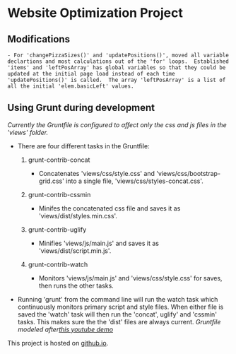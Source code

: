 # Website Optimization Project

## Modifications
	- For 'changePizzaSizes()' and 'updatePositions()', moved all variable declartions and most calculations out of the 'for' loops.  Established 'items' and 'leftPosArray' has global variables so that they could be updated at the initial page load instead of each time 'updatePositions()' is called.  The array 'leftPosArray' is a list of all the initial 'elem.basicLeft' values.

## Using Grunt during development
*Currently the Gruntfile is configured to affect only the css and js files in the 'views' folder.*
* There are four different tasks in the Gruntfile:
	1. grunt-contrib-concat	
		- Concatenates 'views/css/style.css' and 'views/css/bootstrap-grid.css' into a single file, 'views/css/styles-concat.css'.

	2. grunt-contrib-cssmin
		- Minifes the concatenated css file and saves it as 'views/dist/styles.min.css'.

	3. grunt-contrib-uglify
		- Minifies 'views/js/main.js' and saves it as 'views/dist/script.min.js'.

	4. grunt-contrib-watch
		- Monitors 'views/js/main.js' and 'views/css/style.css' for saves, then runs the other tasks.

* Running 'grunt' from the command line will run the watch task which continuously monitors primary script and style files.  When either file is saved the 'watch' task will then run the 'concat', uglify' and 'cssmin' tasks.  This makes sure the the 'dist' files are always current.
*Gruntfile modeled after[this youtube demo](https://www.youtube.com/watch?v=TMKj0BxzVgw&t=14s)*

This project is hosted on [github.io](https://kokocrater.github.io/frontend-nanodegree-mobile-portfolio/).